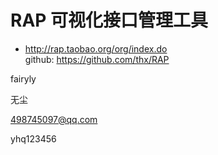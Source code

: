 # RAP 可视化接口管理工具

* http://rap.taobao.org/org/index.do  
  github: https://github.com/thx/RAP
  
fairyly

无尘

498745097@qq.com

yhq123456
